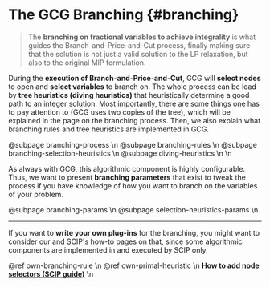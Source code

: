 # The GCG Branching {#branching}
> The **branching on fractional variables to achieve integrality** is what guides the Branch-and-Price-and-Cut process, finally
> making sure that the solution is not just a valid solution to the LP relaxation, but also to the original MIP formulation.

During the **execution of Branch-and-Price-and-Cut**, GCG will **select nodes** to open and **select variables** to branch
on. The whole process can be lead by **tree heuristics (diving heuristics)** that heuristically determine a good path to
an integer solution. Most importantly, there are some things one has to pay attention to (GCG uses two
copies of the tree), which will be explained in the page on the branching process. Then, we also explain
what branching rules and tree heuristics are implemented in GCG.

@subpage branching-process \n
@subpage branching-rules \n
@subpage branching-selection-heuristics \n
@subpage diving-heuristics \n
\n

As always with GCG, this algorithmic component is highly configurable. Thus, we want to present 
**branching parameters** that exist to tweak the process if you have knowledge of how you want to
branch on the variables of your problem.

@subpage branching-params \n
@subpage selection-heuristics-params \n

<hr>

If you want to **write your own plug-ins** for the branching, you might want to consider our and SCIP's how-to
pages on that, since some algorithmic components are implemented in and executed by SCIP only.

@ref own-branching-rule \n
@ref own-primal-heuristic \n
[**How to add node selectors (SCIP guide)**](https://scipopt.org/doc/html/NODESEL.php) \n
